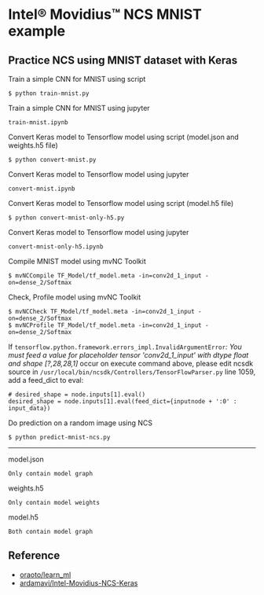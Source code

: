 # Intel® Movidius™ NCS MNIST example

## Practice NCS using MNIST dataset with Keras

Train a simple CNN for MNIST using script

```
$ python train-mnist.py
```

Train a simple CNN for MNIST using jupyter

```
train-mnist.ipynb
```

Convert Keras model to Tensorflow model using script (model.json and weights.h5 file)

```
$ python convert-mnist.py
```

Convert Keras model to Tensorflow model using jupyter

```
convert-mnist.ipynb
```

Convert Keras model to Tensorflow model using script (model.h5 file)

```
$ python convert-mnist-only-h5.py
```

Convert Keras model to Tensorflow model using jupyter

```
convert-mnist-only-h5.ipynb
```

Compile MNIST model using mvNC Toolkit

```
$ mvNCCompile TF_Model/tf_model.meta -in=conv2d_1_input -on=dense_2/Softmax
```

Check, Profile  model using mvNC Toolkit

```
$ mvNCCheck TF_Model/tf_model.meta -in=conv2d_1_input -on=dense_2/Softmax
$ mvNCProfile TF_Model/tf_model.meta -in=conv2d_1_input -on=dense_2/Softmax
```

If `tensorflow.python.framework.errors_impl.InvalidArgumentError`*: You must feed a value for placeholder tensor 'conv2d_1_input' with dtype float and shape [?,28,28,1]* occur on execute command above, please edit ncsdk source in `/usr/local/bin/ncsdk/Controllers/TensorFlowParser.py` line 1059, add a feed_dict to eval:

```
# desired_shape = node.inputs[1].eval() 
desired_shape = node.inputs[1].eval(feed_dict={inputnode + ':0' : input_data}) 
```

Do prediction on a random image using NCS

```
$ python predict-mnist-ncs.py
```

---

model.json

```
Only contain model graph
```

weights.h5

```
Only contain model weights
```

model.h5

```
Both contain model graph
```


## Reference

+ [oraoto/learn_ml](https://github.com/oraoto/learn_ml/blob/master/ncs/README.md)
+ [ardamavi/Intel-Movidius-NCS-Keras](https://github.com/ardamavi/Intel-Movidius-NCS-Keras)
